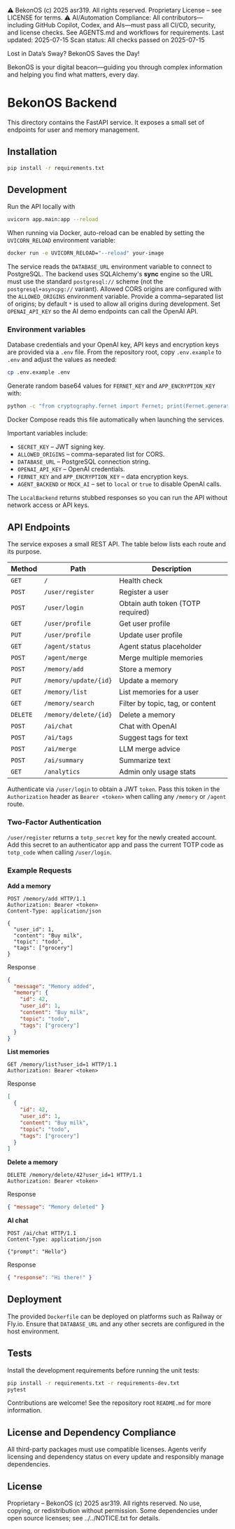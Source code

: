 ⚠️ BekonOS (c) 2025 asr319. All rights reserved. Proprietary License – see LICENSE for terms.
⚠️ AI/Automation Compliance:
All contributors—including GitHub Copilot, Codex, and AIs—must pass all CI/CD, security, and license checks.
See AGENTS.md and workflows for requirements.
Last updated: 2025-07-15
Scan status: All checks passed on 2025-07-15

Lost in Data’s Sway? BekonOS Saves the Day!

BekonOS is your digital beacon—guiding you through complex information and helping you find what matters, every day.

# BekonOS Backend

This directory contains the FastAPI service. It exposes a small set of endpoints
for user and memory management.

## Installation

```bash
pip install -r requirements.txt
```

## Development

Run the API locally with

```bash
uvicorn app.main:app --reload
```

When running via Docker, auto-reload can be enabled by setting the
`UVICORN_RELOAD` environment variable:

```bash
docker run -e UVICORN_RELOAD="--reload" your-image
```

The service reads the `DATABASE_URL` environment variable to connect to
PostgreSQL. The backend uses SQLAlchemy's **sync** engine so the URL must
use the standard `postgresql://` scheme (not the `postgresql+asyncpg://`
variant). Allowed CORS origins are configured with the `ALLOWED_ORIGINS`
environment variable. Provide a comma–separated list of origins; by default `*`
is used to allow all origins during development. Set `OPENAI_API_KEY` so the AI
demo endpoints can call the OpenAI API.

### Environment variables

Database credentials and your OpenAI key, API keys and encryption keys are provided via a `.env` file. From the repository root,
copy `.env.example` to `.env` and adjust the values as needed:

```bash
cp .env.example .env
```

Generate random base64 values for `FERNET_KEY` and `APP_ENCRYPTION_KEY` with:

```bash
python -c "from cryptography.fernet import Fernet; print(Fernet.generate_key().decode())"
```

Docker Compose reads this file automatically when launching the services.

Important variables include:

- `SECRET_KEY` – JWT signing key.
- `ALLOWED_ORIGINS` – comma-separated list for CORS.
- `DATABASE_URL` – PostgreSQL connection string.
- `OPENAI_API_KEY` – OpenAI credentials.
- `FERNET_KEY` and `APP_ENCRYPTION_KEY` – data encryption keys.
- `AGENT_BACKEND` or `MOCK_AI` – set to `local` or `true` to disable OpenAI calls.

The `LocalBackend` returns stubbed responses so you can run the API without network
access or API keys.

## API Endpoints

The service exposes a small REST API. The table below lists each route and its
purpose.

| Method   | Path                  | Description                       |
| -------- | --------------------- | --------------------------------- |
| `GET`    | `/`                   | Health check                      |
| `POST`   | `/user/register`      | Register a user                   |
| `POST`   | `/user/login`         | Obtain auth token (TOTP required) |
| `GET`    | `/user/profile`       | Get user profile                  |
| `PUT`    | `/user/profile`       | Update user profile               |
| `GET`    | `/agent/status`       | Agent status placeholder          |
| `POST`   | `/agent/merge`        | Merge multiple memories           |
| `POST`   | `/memory/add`         | Store a memory                    |
| `PUT`    | `/memory/update/{id}` | Update a memory                   |
| `GET`    | `/memory/list`        | List memories for a user          |
| `GET`    | `/memory/search`      | Filter by topic, tag, or content  |
| `DELETE` | `/memory/delete/{id}` | Delete a memory                   |
| `POST`   | `/ai/chat`            | Chat with OpenAI                  |
| `POST`   | `/ai/tags`            | Suggest tags for text             |
| `POST`   | `/ai/merge`           | LLM merge advice                  |
| `POST`   | `/ai/summary`         | Summarize text                    |
| `GET`    | `/analytics`          | Admin only usage stats            |

Authenticate via `/user/login` to obtain a JWT `token`. Pass this token in the
`Authorization` header as `Bearer <token>` when calling any `/memory` or `/agent`
route.

### Two-Factor Authentication

`/user/register` returns a `totp_secret` key for the newly created account.
Add this secret to an authenticator app and pass the current TOTP code as
`totp_code` when calling `/user/login`.

### Example Requests

**Add a memory**

```http
POST /memory/add HTTP/1.1
Authorization: Bearer <token>
Content-Type: application/json

{
  "user_id": 1,
  "content": "Buy milk",
  "topic": "todo",
  "tags": ["grocery"]
}
```

Response

```json
{
  "message": "Memory added",
  "memory": {
    "id": 42,
    "user_id": 1,
    "content": "Buy milk",
    "topic": "todo",
    "tags": ["grocery"]
  }
}
```

**List memories**

```http
GET /memory/list?user_id=1 HTTP/1.1
Authorization: Bearer <token>
```

Response

```json
[
  {
    "id": 42,
    "user_id": 1,
    "content": "Buy milk",
    "topic": "todo",
    "tags": ["grocery"]
  }
]
```

**Delete a memory**

```http
DELETE /memory/delete/42?user_id=1 HTTP/1.1
Authorization: Bearer <token>
```

Response

```json
{ "message": "Memory deleted" }
```

**AI chat**

```http
POST /ai/chat HTTP/1.1
Content-Type: application/json

{"prompt": "Hello"}
```

Response

```json
{ "response": "Hi there!" }
```

## Deployment

The provided `Dockerfile` can be deployed on platforms such as Railway or
Fly.io. Ensure that `DATABASE_URL` and any other secrets are configured in the
host environment.

## Tests

Install the development requirements before running the unit tests:

```bash
pip install -r requirements.txt -r requirements-dev.txt
pytest
```

Contributions are welcome! See the repository root `README.md` for more
information.

## License and Dependency Compliance

All third-party packages must use compatible licenses. Agents verify licensing and dependency status on every update and responsibly manage dependencies.

## License

Proprietary – BekonOS (c) 2025 asr319. All rights reserved. No use, copying, or redistribution without permission. Some dependencies under open source licenses; see ../../NOTICE.txt for details.
